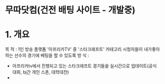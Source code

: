 # 무따닷컴(건전 배팅 사이트 - 개발중)



# 1. 개요
목 적 : 1인 방송 플랫폼 '아프리카TV' 중 '스타크래프트' 카테고리 시청자들이 내가좋아하는 선수의 경기에 베팅을 할 수 있도록
방 식 : 
- 아프리카tv에서 진행되고 있는 스타크래프트 경기들을 실시간으로 업데이트(공식 대회, bj간 개인 스폰, 대학대전)
- 
